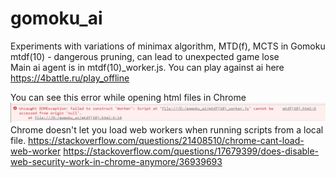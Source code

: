 # gomoku_ai
Experiments with variations of minimax algorithm, MTD(f), MCTS in Gomoku  <br>
mtdf(10) - dangerous pruning, can lead to unexpected game lose <br>
Main ai agent is in mtdf(10)_worker.js. You can play against ai here https://4battle.ru/play_offline

You can see this error while opening html files in Chrome <br>
![Alt text](./screenshots/1.JPG) <br>
Chrome doesn't let you load web workers when running scripts from a local file.
https://stackoverflow.com/questions/21408510/chrome-cant-load-web-worker
https://stackoverflow.com/questions/17679399/does-disable-web-security-work-in-chrome-anymore/36939693
